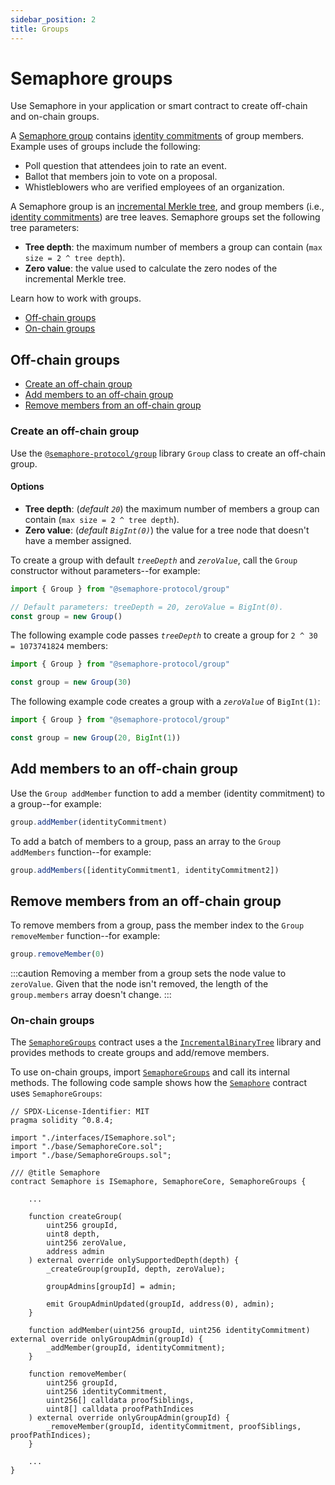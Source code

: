 ```yaml
---
sidebar_position: 2
title: Groups
---
```


# Semaphore groups

<!--Working outline
- What is a group
- What do groups contain
  - Identities
  - Root

- What are they used for
- Create a group
- Use a group
- Add identities
- Remove identities
-->

Use Semaphore in your application or smart contract to create off-chain and on-chain groups.

A [Semaphore group](/docs/glossary/#semaphore-group) contains [identity commitments](/docs/glossary/#identity-commitment) of group members.
Example uses of groups include the following:

-   Poll question that attendees join to rate an event.
-   Ballot that members join to vote on a proposal.
-   Whistleblowers who are verified employees of an organization.

A Semaphore group is an [incremental Merkle tree](/docs/glossary/#incremental-merkle-tree), and group members (i.e., [identity commitments](/docs/glossary/#identity-commitments)) are tree leaves.
Semaphore groups set the following tree parameters:

-   **Tree depth**: the maximum number of members a group can contain (`max size = 2 ^ tree depth`).
-   **Zero value**: the value used to calculate the zero nodes of the incremental Merkle tree.

Learn how to work with groups.

-   [Off-chain groups](#off-chain-groups)
-   [On-chain groups](#on-chain-groups)

## Off-chain groups

-   [Create an off-chain group](#create-an-off-chain-group)
-   [Add members to an off-chain group](#add-members-to-an-off-chain-group)
-   [Remove members from an off-chain group](#remove-members-from-an-off-chain-group)

### Create an off-chain group

Use the [`@semaphore-protocol/group`](https://github.com/semaphore-protocol/semaphore/blob/main/packages/group) library `Group` class to create an off-chain group.

#### Options

-   **Tree depth**: (_default `20`_) the maximum number of members a group can contain (`max size = 2 ^ tree depth`).
-   **Zero value**: (_default `BigInt(0)`_) the value for a tree node that doesn't have a member assigned.

To create a group with default _`treeDepth`_ and _`zeroValue`_, call the `Group` constructor without parameters--for example:

```ts
import { Group } from "@semaphore-protocol/group"

// Default parameters: treeDepth = 20, zeroValue = BigInt(0).
const group = new Group()
```

The following example code passes _`treeDepth`_ to create a group for `2 ^ 30 = 1073741824` members:

```ts
import { Group } from "@semaphore-protocol/group"

const group = new Group(30)
```

The following example code creates a group with a _`zeroValue`_ of `BigInt(1)`:

```ts
import { Group } from "@semaphore-protocol/group"

const group = new Group(20, BigInt(1))
```

## Add members to an off-chain group

Use the `Group addMember` function to add a member (identity commitment) to a group--for example:

```ts
group.addMember(identityCommitment)
```

To add a batch of members to a group, pass an array to the `Group addMembers` function--for example:

```ts
group.addMembers([identityCommitment1, identityCommitment2])
```

## Remove members from an off-chain group

To remove members from a group, pass the member index to the `Group removeMember` function--for example:

```ts
group.removeMember(0)
```

:::caution
Removing a member from a group sets the node value to `zeroValue`.
Given that the node isn't removed, the length of the `group.members` array doesn't change.
:::

### On-chain groups

The [`SemaphoreGroups`](https://github.com/semaphore-protocol/semaphore/tree/main/packages/contracts/base/SemaphoreGroups.sol) contract uses a the [`IncrementalBinaryTree`](https://github.com/privacy-scaling-explorations/zk-kit/blob/main/packages/incremental-merkle-tree.sol/contracts/IncrementalBinaryTree.sol) library and provides methods to create groups and add/remove members.

To use on-chain groups, import [`SemaphoreGroups`](https://github.com/semaphore-protocol/semaphore/blob/main/packages/contracts/base/SemaphoreGroups.sol) and call its internal methods.
The following code sample shows how the [`Semaphore`](https://github.com/semaphore-protocol/semaphore/blob/main/packages/contracts/Semaphore.sol) contract uses `SemaphoreGroups`:

```sol
// SPDX-License-Identifier: MIT
pragma solidity ^0.8.4;

import "./interfaces/ISemaphore.sol";
import "./base/SemaphoreCore.sol";
import "./base/SemaphoreGroups.sol";

/// @title Semaphore
contract Semaphore is ISemaphore, SemaphoreCore, SemaphoreGroups {

    ...

    function createGroup(
        uint256 groupId,
        uint8 depth,
        uint256 zeroValue,
        address admin
    ) external override onlySupportedDepth(depth) {
        _createGroup(groupId, depth, zeroValue);

        groupAdmins[groupId] = admin;

        emit GroupAdminUpdated(groupId, address(0), admin);
    }

    function addMember(uint256 groupId, uint256 identityCommitment) external override onlyGroupAdmin(groupId) {
        _addMember(groupId, identityCommitment);
    }

    function removeMember(
        uint256 groupId,
        uint256 identityCommitment,
        uint256[] calldata proofSiblings,
        uint8[] calldata proofPathIndices
    ) external override onlyGroupAdmin(groupId) {
        _removeMember(groupId, identityCommitment, proofSiblings, proofPathIndices);
    }

    ...
}
```
